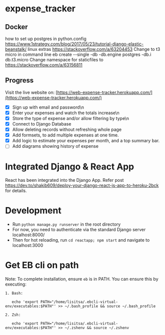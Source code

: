 # expense_tracker

## Docker
how to set up postgres in python.config
https://www.1strategy.com/blog/2017/05/23/tutorial-django-elastic-beanstalk/
linux extras
https://stackoverflow.com/a/63204453
Change to t3 micro in command line
eb create --single -db -db.engine postgres -db.i db.t3.micro
Change namespace for staticfiles to
https://stackoverflow.com/a/63156811

## Progress
Visit the live website on:
[https://web-expense-tracker.herokuapp.com/](https://web-expense-tracker.herokuapp.com/)

- [x] Sign up with email and password\n
- [x] Enter your expenses and watch the totals increase\n
- [x] Store the type of expense and/or allow filtering by type\n
- [x] Connect to Django Database
- [x] Allow deleting records without refreshing whole page
- [x] Add formsets, to add multiple expenses at one time.
- [x] Add logic to estimate your expenses per month, and a top summary bar.
- [ ] Add diagrams showing history of expense

# Integrated Django & React App

React has been integrated into the Django App.
Refer post https://dev.to/shakib609/deploy-your-django-react-js-app-to-heroku-2bck for details.

# Development

- Run `python manage.py runserver` in the root directory
- For now, you need to authenticate via the standard Django server localhost:8000/
- Then for hot reloading, run `cd reactapp; npm start` and navigate to localhost:3000

# Get EB cli on path
   Note: To complete installation, ensure `eb` is in PATH. You can ensure this by executing:

    1. Bash:

       echo 'export PATH="/home/lisitsa/.ebcli-virtual-env/executables:$PATH"' >> ~/.bash_profile && source ~/.bash_profile

    2. Zsh:

       echo 'export PATH="/home/lisitsa/.ebcli-virtual-env/executables:$PATH"' >> ~/.zshenv && source ~/.zshenv
